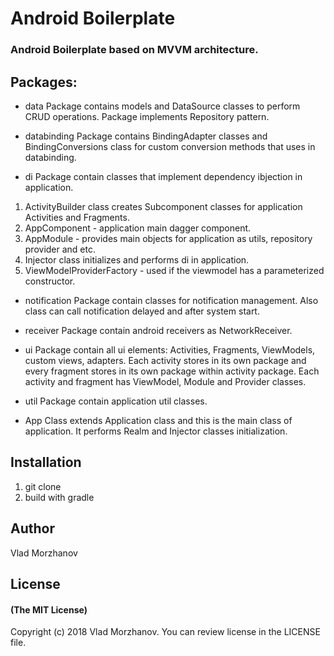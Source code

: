 # Android Boilerplate

### Android Boilerplate based on MVVM architecture.

## Packages:

* data
Package contains models and DataSource classes to perform CRUD operations. 
Package implements Repository pattern.

* databinding
Package contains BindingAdapter classes and BindingConversions class for custom conversion methods that uses in databinding.

* di
Package contain classes that implement dependency ibjection in application.

1. ActivityBuilder class creates Subcomponent classes for application Activities and Fragments.
2. AppComponent - application main dagger component.
3. AppModule - provides main objects for application as utils, repository provider and etc.
4. Injector class initializes and performs di in application.
5. ViewModelProviderFactory - used if the viewmodel has a parameterized constructor.

* notification
Package contain classes for notification management. Also class can call notification delayed and after system start.

* receiver
Package contain android receivers as NetworkReceiver.

* ui
Package contain all ui elements: Activities, Fragments, ViewModels, custom views, adapters.
Each activity stores in its own package and every fragment stores in its own package within activity package.
Each activity and fragment has ViewModel, Module and Provider classes.

* util
Package contain application util classes.

* App
Class extends Application class and this is the main class of application. 
It performs Realm and Injector classes initialization.

## Installation

1. git clone
2. build with gradle

## Author

Vlad Morzhanov

## License

#### (The MIT License)

Copyright (c) 2018 Vlad Morzhanov.
You can review license in the LICENSE file.

